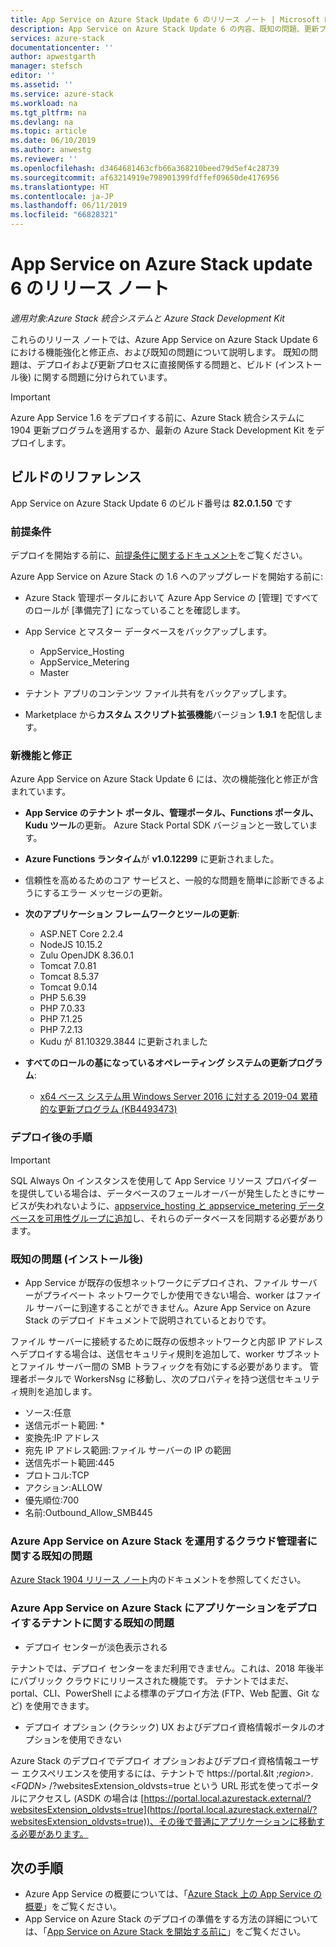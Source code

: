 ```yaml
---
title: App Service on Azure Stack Update 6 のリリース ノート | Microsoft Docs
description: App Service on Azure Stack Update 6 の内容、既知の問題、更新プログラムをダウンロードする場所について説明します。
services: azure-stack
documentationcenter: ''
author: apwestgarth
manager: stefsch
editor: ''
ms.assetid: ''
ms.service: azure-stack
ms.workload: na
ms.tgt_pltfrm: na
ms.devlang: na
ms.topic: article
ms.date: 06/10/2019
ms.author: anwestg
ms.reviewer: ''
ms.openlocfilehash: d3464681463cfb66a368210beed79d5ef4c28739
ms.sourcegitcommit: af63214919e798901399fdffef09650de4176956
ms.translationtype: HT
ms.contentlocale: ja-JP
ms.lasthandoff: 06/11/2019
ms.locfileid: "66828321"
---
```

# <a name="app-service-on-azure-stack-update-6-release-notes"></a>App Service on Azure Stack update 6 のリリース ノート

*適用対象:Azure Stack 統合システムと Azure Stack Development Kit*

これらのリリース ノートでは、Azure App Service on Azure Stack Update 6 における機能強化と修正点、および既知の問題について説明します。 既知の問題は、デプロイおよび更新プロセスに直接関係する問題と、ビルド (インストール後) に関する問題に分けられています。

> [!IMPORTANT]
> Azure App Service 1.6 をデプロイする前に、Azure Stack 統合システムに 1904 更新プログラムを適用するか、最新の Azure Stack Development Kit をデプロイします。


## <a name="build-reference"></a>ビルドのリファレンス

App Service on Azure Stack Update 6 のビルド番号は **82.0.1.50** です

### <a name="prerequisites"></a>前提条件

デプロイを開始する前に、[前提条件に関するドキュメント](azure-stack-app-service-before-you-get-started.md)をご覧ください。

Azure App Service on Azure Stack の 1.6 へのアップグレードを開始する前に:

- Azure Stack 管理ポータルにおいて Azure App Service の [管理] ですべてのロールが [準備完了] になっていることを確認します。

- App Service とマスター データベースをバックアップします。
  - AppService_Hosting
  - AppService_Metering
  - Master

- テナント アプリのコンテンツ ファイル共有をバックアップします。

- Marketplace から**カスタム スクリプト拡張機能**バージョン **1.9.1** を配信します。

### <a name="new-features-and-fixes"></a>新機能と修正

Azure App Service on Azure Stack Update 6 には、次の機能強化と修正が含まれています。

- **App Service のテナント ポータル、管理ポータル、Functions ポータル、Kudu ツール**の更新。 Azure Stack Portal SDK バージョンと一致しています。

- **Azure Functions ランタイム**が **v1.0.12299** に更新されました。

- 信頼性を高めるためのコア サービスと、一般的な問題を簡単に診断できるようにするエラー メッセージの更新。

- **次のアプリケーション フレームワークとツールの更新**:
  - ASP.NET Core 2.2.4
  - NodeJS 10.15.2
  - Zulu OpenJDK 8.36.0.1
  - Tomcat 7.0.81
  - Tomcat 8.5.37
  - Tomcat 9.0.14
  - PHP 5.6.39
  - PHP 7.0.33
  - PHP 7.1.25
  - PHP 7.2.13
  - Kudu が 81.10329.3844 に更新されました

- **すべてのロールの基になっているオペレーティング システムの更新プログラム**:
  - [x64 ベース システム用 Windows Server 2016 に対する 2019-04 累積的な更新プログラム (KB4493473)](https://support.microsoft.com/help/4493473/windows-10-update-kb4493473)

### <a name="post-deployment-steps"></a>デプロイ後の手順

> [!IMPORTANT]
> SQL Always On インスタンスを使用して App Service リソース プロバイダーを提供している場合は、データベースのフェールオーバーが発生したときにサービスが失われないように、[appservice_hosting と appservice_metering データベースを可用性グループに追加](https://docs.microsoft.com/sql/database-engine/availability-groups/windows/availability-group-add-a-database)し、それらのデータベースを同期する必要があります。

### <a name="known-issues-post-installation"></a>既知の問題 (インストール後)

- App Service が既存の仮想ネットワークにデプロイされ、ファイル サーバーがプライベート ネットワークでしか使用できない場合、worker はファイル サーバーに到達することができません。Azure App Service on Azure Stack のデプロイ ドキュメントで説明されているとおりです。

ファイル サーバーに接続するために既存の仮想ネットワークと内部 IP アドレスへデプロイする場合は、送信セキュリティ規則を追加して、worker サブネットとファイル サーバー間の SMB トラフィックを有効にする必要があります。 管理者ポータルで WorkersNsg に移動し、次のプロパティを持つ送信セキュリティ規則を追加します。
 * ソース:任意
 * 送信元ポート範囲: *
 * 変換先:IP アドレス
 * 宛先 IP アドレス範囲:ファイル サーバーの IP の範囲
 * 送信先ポート範囲:445
 * プロトコル:TCP
 * アクション:ALLOW
 * 優先順位:700
 * 名前:Outbound_Allow_SMB445

### <a name="known-issues-for-cloud-admins-operating-azure-app-service-on-azure-stack"></a>Azure App Service on Azure Stack を運用するクラウド管理者に関する既知の問題

[Azure Stack 1904 リリース ノート](azure-stack-release-notes-1904.md)内のドキュメントを参照してください。

### <a name="known-issues-for-tenants-deploying-applications-on-azure-app-service-on-azure-stack"></a>Azure App Service on Azure Stack にアプリケーションをデプロイするテナントに関する既知の問題

- デプロイ センターが淡色表示される

テナントでは、デプロイ センターをまだ利用できません。これは、2018 年後半にパブリック クラウドにリリースされた機能です。  テナントではまだ、portal、CLI、PowerShell による標準のデプロイ方法 (FTP、Web 配置、Git など) を使用できます。

- デプロイ オプション (クラシック) UX およびデプロイ資格情報ポータルのオプションを使用できない

Azure Stack のデプロイでデプロイ オプションおよびデプロイ資格情報ユーザー エクスペリエンスを使用するには、テナントで https://portal.&lt ;*region*&gt;.&lt;*FQDN*&gt; /?websitesExtension_oldvsts=true という URL 形式を使ってポータルにアクセスし (ASDK の場合は [https://portal.local.azurestack.external/?websitesExtension_oldvsts=true](https://portal.local.azurestack.external/?websitesExtension_oldvsts=true))、その後で普通にアプリケーションに移動する必要があります。

## <a name="next-steps"></a>次の手順

- Azure App Service の概要については、「[Azure Stack 上の App Service の概要](azure-stack-app-service-overview.md)」をご覧ください。
- App Service on Azure Stack のデプロイの準備をする方法の詳細については、「[App Service on Azure Stack を開始する前に](azure-stack-app-service-before-you-get-started.md)」をご覧ください。
